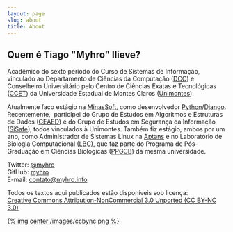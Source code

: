 ```yaml
---
layout: page
slug: about
title: About
---
```


## Quem é Tiago "Myhro" Ilieve?

Acadêmico do sexto período do Curso de Sistemas de Informação, vinculado ao Departamento de Ciências da Computação ([DCC](http://www.dcc.unimontes.br/)) e Conselheiro Universitário pelo Centro de Ciências Exatas e Tecnológicas ([CCET](http://www.ccet.unimontes.br/joomla/)) da Universidade Estadual de Montes Claros ([Unimontes](http://www.unimontes.br/)).

Atualmente faço estágio na [MinasSoft](http://www.minascurriculos.com.br), como desenvolvedor [Python](http://www.python.org/)/[Django](https://www.djangoproject.com/). Recentemente,  participei do Grupo de Estudos em Algoritmos e Estruturas de Dados ([GEAED](http://www.geaed.org/)) e do Grupo de Estudos em Segurança da Informação ([SiSafe](http://www.sisafe.org/)), todos vinculados à Unimontes. Também fiz estágio, ambos por um ano, como Administrador de Sistemas Linux na [Aptans](http://aptans.com/) e no Laboratório de Biologia Computacional ([LBC](http://www.ppgcb.unimontes.br/lbc/)), que faz parte do Programa de Pós-Graduação em Ciências Biológicas ([PPGCB](http://www.ppgcb.unimontes.br/)) da mesma universidade.

Twitter: [@myhro](https://twitter.com/myhro)  
GitHub: [myhro](https://github.com/myhro)  
E-mail: [contato@myhro.info](mailto:contato@myhro.info)

Todos os textos aqui publicados estão disponíveis sob licença:  
[Creative Commons Attribution-NonCommercial 3.0 Unported (CC BY-NC 3.0)](http://creativecommons.org/licenses/by-nc/3.0/deed.pt_BR)

[{% img center /images/ccbync.png %}](http://creativecommons.org/licenses/by-nc/3.0/deed.pt_BR)

